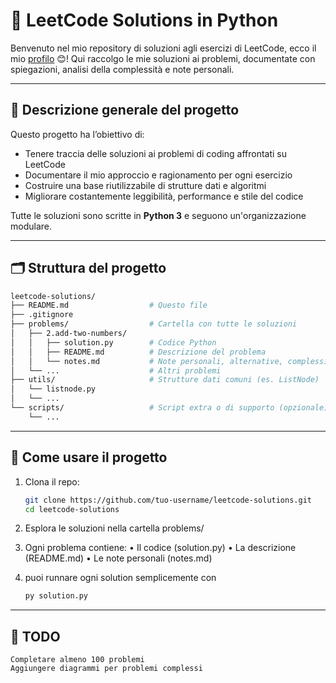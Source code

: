 # 🧠 LeetCode Solutions in Python

Benvenuto nel mio repository di soluzioni agli esercizi di LeetCode, ecco il mio  [profilo](https://leetcode.com/u/gristo/) 😊! 
Qui raccolgo le mie soluzioni ai problemi, documentate con spiegazioni, analisi della complessità e note personali.

---

## 📌 Descrizione generale del progetto

Questo progetto ha l’obiettivo di:

- Tenere traccia delle soluzioni ai problemi di coding affrontati su LeetCode
- Documentare il mio approccio e ragionamento per ogni esercizio
- Costruire una base riutilizzabile di strutture dati e algoritmi
- Migliorare costantemente leggibilità, performance e stile del codice

Tutte le soluzioni sono scritte in **Python 3** e seguono un'organizzazione modulare.

---

## 🗂️ Struttura del progetto
```bash
leetcode-solutions/
├── README.md                  # Questo file
├── .gitignore
├── problems/                  # Cartella con tutte le soluzioni
│   ├── 2.add-two-numbers/
│   │   ├── solution.py        # Codice Python
│   │   ├── README.md          # Descrizione del problema
│   │   └── notes.md           # Note personali, alternative, complessità
│   └── ...                    # Altri problemi
├── utils/                     # Strutture dati comuni (es. ListNode)
│   └── listnode.py
│   └── ... 
└── scripts/                   # Script extra o di supporto (opzionale)
    └── ...
```
---

## 🧪 Come usare il progetto

1. Clona il repo:
   ```bash
   git clone https://github.com/tuo-username/leetcode-solutions.git
   cd leetcode-solutions

2. Esplora le soluzioni nella cartella problems/

3. Ogni problema contiene:
    • Il codice (solution.py)
    • La descrizione (README.md)
    • Le note personali (notes.md)

4. puoi runnare ogni solution semplicemente con 
    ```bash
    py solution.py

---

## 🚧 TODO
    Completare almeno 100 problemi
    Aggiungere diagrammi per problemi complessi
